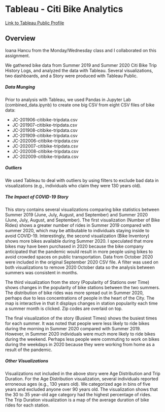 # Tableau - Citi Bike Analytics

[Link to Tableau Public Profile](https://public.tableau.com/profile/david.fried8413#!/)

## Overview

Ioana Hancu from the Monday/Wednesday class and I collaborated on this assignment.

We gathered bike data from Summer 2019 and Summer 2020 Citi Bike Trip History Logs, and analyzed the data with Tableau. Several visualizations, two dashboards, and a Story were produced with Tableau Public.

##### Data Munging

Prior to analysis with Tableau, we used Pandas in Jupyter Lab (combined_data.ipynb) to create one big CSV from eight CSV files of bike data:

* JC-201906-citibike-tripdata.csv
* JC-201907-citibike-tripdata.csv
* JC-201908-citibike-tripdata.csv
* JC-201909-citibike-tripdata.csv
* JC-202006-citibike-tripdata.csv
* JC-202007-citibike-tripdata.csv
* JC-202008-citibike-tripdata.csv
* JC-202009-citibike-tripdata.csv

##### Outliers

We used Tableau to deal with outliers by using filters to exclude bad data in visualizations (e.g., individuals who claim they were 130 years old).

##### The Impact of COVID-19 Story

This story contains several visualizations comparing bike statistics between Summer 2019 (June, July, August, and September) and Summer 2020 (June, July, August, and September). The first visualization (Number of Bike Rides) shows a greater number of rides in Summer 2019 compared with summer 2020, which may be attibutable to individuals staying inside to avoid COVID-19. Interestingly, the second visualization (Bike Inventory) shows more bikes available during Summer 2020. I speculated that more bikes may have been purchased in 2020 because the bike company anticipated that the pandemic would result in more people using bikes to avoid crowded spaces on public transportation. Data from October 2020 were included in the original September 2020 CSV file. A filter was used on both visualizations to remove 2020 October data so the analysis between summers was consistent in months.

The third visualization from the story (Popularity of Stations over Time) shows changes in the popularity of bike stations between the two summers. The distribution of bike rides was more spread out in Summer 2020, perhaps due to less concentrations of people in the heart of the City. The map is interactive in that it displays changes in station popularity each time a summer month is clicked. Zip codes are overlaid on top.

The final visualization of the story (Busiest Times) shows the busiest times for each summer. It was noted that people were less likely to ride bikes during the morning in Summer 2020 compared with Summer 2019. However, in Summer 2020 individuals were much more likely to ride bikes during the weekend. Perhaps less people were commuting to work on bikes during the weekdays in 2020 because they were working from home as a result of the pandemic.

##### Other Visualizations

Visualizations not included in the above story were Age Distribution and Trip Duration. For the Age Distribution visualization, several individuals reported erroneous ages (e.g., 130 years old). We categorized age in bins of five years and excluded anyone over 90 years old. The visualization shows that the 30 to 35 year-old age category had the highest percentage of rides. The Trip Duration visualization is a map of the average duration of bike rides for each station.
